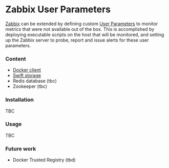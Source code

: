 Zabbix User Parameters
======================

[Zabbix](http://zabbix.com/documentation) can be extended by defining custom [User Parameters](https://www.zabbix.com/documentation/2.4/manual/config/items/userparameters) to monitor metrics that were not available out of the box. This is accomplished by deploying executable scripts on the host that will be monitored, and setting up the Zabbix server to probe, report and issue alerts for these user parameters.

### Content

* [Docker client](docker-client/)
* [Swift storage](swift/)
* Redis database (tbc)
* Zookeeper (tbc)

### Installation

TBC

### Usage

TBC

### Future work

* Docker Trusted Registry (tbd)
